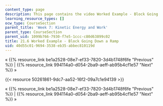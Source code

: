 ```yaml
---
content_type: page
description: This page contains the video Worked Example - Block Going Down a Ramp.
learning_resource_types: []
ocw_type: CourseSection
parent_title: 'Week 7: Kinetic Energy and Work'
parent_type: CourseSection
parent_uid: 1099b766-7930-f7e5-1ccc-c80d63899c02
title: 21.6 Worked Example - Block Going Down a Ramp
uid: 40d55c01-9694-3538-eb35-abbec810119d
---
```


« {{% resource_link be1a2528-08e7-ef33-7820-3d4b1748f6fe "Previous" %}} | {{% resource_link 994114a0-d054-2ba9-aeff-ab95b4cf1e57 "Next" %}} »

{{< resource 50261861-9dc7-aa52-16f2-09a7c1e94139 >}}

« {{% resource_link be1a2528-08e7-ef33-7820-3d4b1748f6fe "Previous" %}} | {{% resource_link 994114a0-d054-2ba9-aeff-ab95b4cf1e57 "Next" %}} »